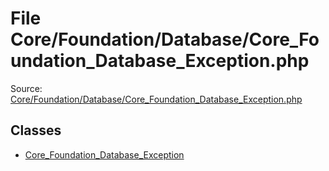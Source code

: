 File Core/Foundation/Database/Core_Foundation_Database_Exception.php
=========

Source: [Core/Foundation/Database/Core_Foundation_Database_Exception.php](https://github.com/PrestaShop/PrestaShop/blob/1.6.1.0/Core/Foundation/Database/Core_Foundation_Database_Exception.php)


Classes
-------

* [Core_Foundation_Database_Exception](class.Core_Foundation_Database_Exception.md)

